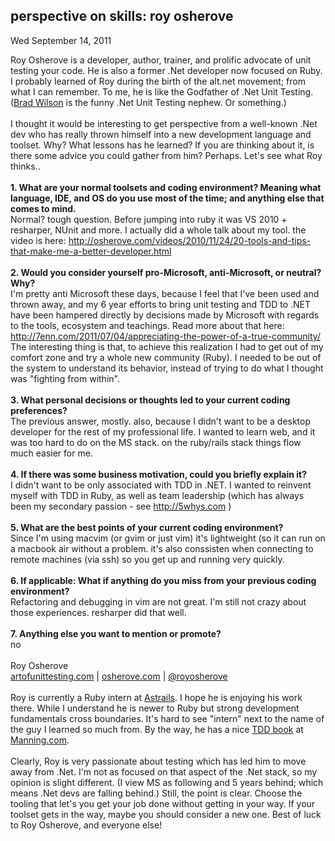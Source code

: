 
perspective on skills: roy osherove
-----------------------------------

Wed September 14, 2011

Roy Osherove is a developer, author, trainer, and prolific advocate of
unit testing your code. He is also a former .Net developer now focused
on Ruby. I probably learned of Roy during the birth of the alt.net
movement; from what I can remember. To me, he is like the Godfather of
.Net Unit Testing. ([Brad Wilson](https://twitter.com/bradwilson) is the
funny .Net Unit Testing nephew. Or something.)\
\
 I thought it would be interesting to get perspective from a well-known
.Net dev who has really thrown himself into a new development language
and toolset. Why? What lessons has he learned? If you are thinking about
it, is there some advice you could gather from him? Perhaps. Let's see
what Roy thinks..\
\
 **1. What are your normal toolsets and coding environment? Meaning what
language, IDE, and OS do you use most of the time; and anything else
that comes to mind.**\
 Normal? tough question. Before jumping into ruby it was VS 2010 +
resharper, NUnit and more. I actually did a whole talk about my tool.
the video is here:
<http://osherove.com/videos/2010/11/24/20-tools-and-tips-that-make-me-a-better-developer.html>\
\
 **2. Would you consider yourself pro-Microsoft, anti-Microsoft, or
neutral? Why?**\
 I'm pretty anti Microsoft these days, because I feel that I've been
used and thrown away, and my 6 year efforts to bring unit testing and
TDD to .NET have been hampered directly by decisions made by Microsoft
with regards to the tools, ecosystem and teachings. Read more about that
here:
<http://7enn.com/2011/07/04/appreciating-the-power-of-a-true-community/>
The interesting thing is that, to achieve this realization I had to get
out of my comfort zone and try a whole new community (Ruby). I needed to
be out of the system to understand its behavior, instead of trying to do
what I thought was "fighting from within".\
\
 **3. What personal decisions or thoughts led to your current coding
preferences?**\
 The previous answer, mostly. also, because I didn't want to be a
desktop developer for the rest of my professional life. I wanted to
learn web, and it was too hard to do on the MS stack. on the ruby/rails
stack things flow much easier for me.\
\
 **4. If there was some business motivation, could you briefly explain
it?**\
 I didn't want to be only associated with TDD in .NET. I wanted to
reinvent myself with TDD in Ruby, as well as team leadership (which has
always been my secondary passion - see <http://5whys.com> )\
\
 **5. What are the best points of your current coding environment?**\
 Since I'm using macvim (or gvim or just vim) it's lightweight (so it
can run on a macbook air without a problem. it's also conssisten when
connecting to remote machines (via ssh) so you get up and running very
quickly.\
\
 **6. If applicable: What if anything do you miss from your previous
coding environment?**\
 Refactoring and debugging in vim are not great. I'm still not crazy
about those experiences. resharper did that well.\
\
 **7. Anything else you want to mention or promote?**\
 no\
\
 Roy Osherove\
 [artofunittesting.com](http://artofunittesting.com/) |
[osherove.com](http://http://osherove.com//) |
[@royosherove](http://twitter.com/royosherove)\
\
 Roy is currently a Ruby intern at [Astrails](http://astrails.com/). I
hope he is enjoying his work there. While I understand he is newer to
Ruby but strong development fundamentals cross boundaries. It's hard to
see "intern" next to the name of the guy I learned so much from. By the
way, he has a nice [TDD book](http://manning.com/osherove/) at
[Manning.com](http://manning.com/).\
\
 Clearly, Roy is very passionate about testing which has led him to move
away from .Net. I'm not as focused on that aspect of the .Net stack, so
my opinion is slight different. (I view MS as following and 5 years
behind; which means .Net devs are falling behind.) Still, the point is
clear. Choose the tooling that let's you get your job done without
getting in your way. If your toolset gets in the way, maybe you should
consider a new one. Best of luck to Roy Osherove, and everyone else!
